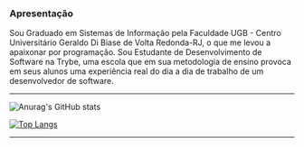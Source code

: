### Apresentação

Sou Graduado em Sistemas de Informação pela Faculdade UGB - Centro Universitário Geraldo Di Biase de Volta Redonda-RJ, o que me levou a apaixonar por programação.
Sou Estudante de Desenvolvimento de Software na Trybe, uma escola que em sua metodologia de ensino provoca em seus alunos uma experiência real do dia a dia de trabalho de um desenvolvedor de software.

---

![Anurag's GitHub stats](https://github-readme-stats.vercel.app/api?username=albertassi88&show_icons=true&theme=radical)

[![Top Langs](https://github-readme-stats.vercel.app/api/top-langs/?username=albertassi88&layout=compact)](https://github.com/anuraghazra/github-readme-stats)


---



